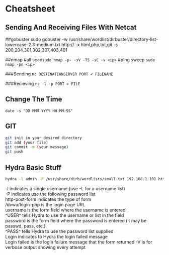 # Cheatsheet 

## Sending And Receiving Files With Netcat

##gobuster
sudo gobuster -w /usr/share/wordlist/dirbuster/directory-list-lowercase-2.3-medium.txt http://<ip> -x html,php,txt,git -s 200,204,301,302,307,403,401

##nmap
#all scan`sudo nmap -p- -sV -T5 -sC -v <ip>`
#ping sweep `sudo nmap -pn <ip>`

###Sending
`nc DESTINATIONSERVER PORT < FILENAME`

###Recieving
`nc -l -p PORT > FILE`


## Change The Time

`date -s "DD MMM YYYY HH:MM:SS"`


## GIT

```bash
git init in your desired directory
git add (your file)
git commit -m (your message)
git push
```

## Hydra Basic Stuff

```bash
hydra -l admin -P /usr/share/dirb/wordlists/small.txt 192.168.1.101 http-post-form "/dvwa/login.php:username=^USER^&password=^PASS^&Login=Login:Login failed" -V
```
-l indicates a single username (use -L for a username list)  
-P indicates use the following password list  
http-post-form indicates the type of form  
/dvwa/login-php is the login page URL  
username is the form field where the username is entered  
^USER^ tells Hydra to use the username or list in the field  
password is the form field where the password is entered (it may be passwd, pass, etc.)  
^PASS^ tells Hydra to use the password list supplied  
Login indicates to Hydra the login failed message  
Login failed is the login failure message that the form returned
-V is for verbose output showing every attempt
